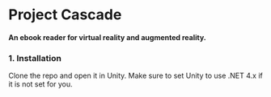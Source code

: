 # Project Cascade
#### An ebook reader for virtual reality and augmented reality.

### 1. Installation
Clone the repo and open it in Unity. Make sure to set Unity to use .NET 4.x if it is not set for you.